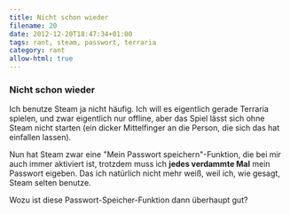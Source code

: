 ```yaml
---
title: Nicht schon wieder
filename: 20
date: 2012-12-20T18:47:34+01:00
tags: rant, steam, passwort, terraria
category: rant
allow-html: true
---
```

### Nicht schon wieder

<p>Ich benutze Steam ja nicht häufig. Ich will es eigentlich gerade Terraria spielen, und zwar eigentlich nur offline, aber das Spiel lässt sich ohne Steam nicht starten (ein dicker Mittelfinger an die Person, die sich das hat einfallen lassen).</p>

<p>Nun hat Steam zwar eine "Mein Passwort speichern"-Funktion, die bei mir auch immer aktiviert ist, trotzdem muss ich <strong>jedes verdammte Mal</strong> mein Passwort eigeben. Das ich natürlich nicht mehr weiß, weil ich, wie gesagt, Steam selten benutze.</p>

<p>Wozu ist diese Passwort-Speicher-Funktion dann überhaupt gut?</p>


